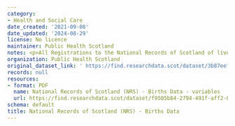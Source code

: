 ```yaml
---
category:
- Health and Social Care
date_created: '2021-09-08'
date_updated: '2024-08-29'
license: No licence
maintainer: Public Health Scotland
notes: <p>All Registrations to the National Records of Scotland of live births</p>
organization: Public Health Scotland
original_dataset_link: ' https://find.researchdata.scot/dataset/3b87eef0-bfb6-4bf4-84b9-29880197fec9'
records: null
resources:
- format: PDF
  name: National Records of Scotland (NRS) - Births Data - variables
  url: https://find.researchdata.scot/dataset/f9505b84-2794-491f-aff2-05fefd16cad5/resource/bd2df97d-618f-4eba-a8fb-da2351aafb80/download/national-records-of-scotland-nrs-births-data-variables.pdf
schema: default
title: National Records of Scotland (NRS) - Births Data
---
```

